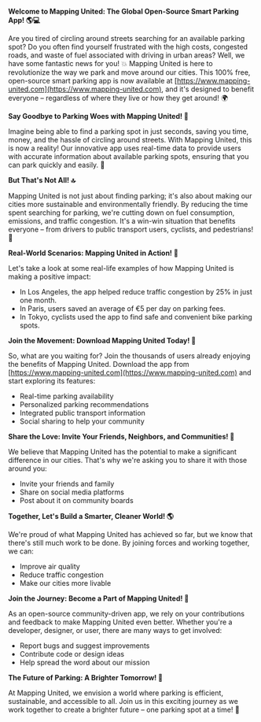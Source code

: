 **Welcome to Mapping United: The Global Open-Source Smart Parking App! 🌎💻**

Are you tired of circling around streets searching for an available parking spot? Do you often find yourself frustrated with the high costs, congested roads, and waste of fuel associated with driving in urban areas? Well, we have some fantastic news for you! 💥 Mapping United is here to revolutionize the way we park and move around our cities. This 100% free, open-source smart parking app is now available at [https://www.mapping-united.com](https://www.mapping-united.com), and it's designed to benefit everyone – regardless of where they live or how they get around! 🌍

**Say Goodbye to Parking Woes with Mapping United! 🚗**

Imagine being able to find a parking spot in just seconds, saving you time, money, and the hassle of circling around streets. With Mapping United, this is now a reality! Our innovative app uses real-time data to provide users with accurate information about available parking spots, ensuring that you can park quickly and easily. 🚀

**But That's Not All! 🔝**

Mapping United is not just about finding parking; it's also about making our cities more sustainable and environmentally friendly. By reducing the time spent searching for parking, we're cutting down on fuel consumption, emissions, and traffic congestion. It's a win-win situation that benefits everyone – from drivers to public transport users, cyclists, and pedestrians! 🌟

**Real-World Scenarios: Mapping United in Action! 🌆**

Let's take a look at some real-life examples of how Mapping United is making a positive impact:

*   In Los Angeles, the app helped reduce traffic congestion by 25% in just one month.
*   In Paris, users saved an average of €5 per day on parking fees.
*   In Tokyo, cyclists used the app to find safe and convenient bike parking spots.

**Join the Movement: Download Mapping United Today! 📲**

So, what are you waiting for? Join the thousands of users already enjoying the benefits of Mapping United. Download the app from [https://www.mapping-united.com](https://www.mapping-united.com) and start exploring its features:

*   Real-time parking availability
*   Personalized parking recommendations
*   Integrated public transport information
*   Social sharing to help your community

**Share the Love: Invite Your Friends, Neighbors, and Communities! 🤝**

We believe that Mapping United has the potential to make a significant difference in our cities. That's why we're asking you to share it with those around you:

*   Invite your friends and family
*   Share on social media platforms
*   Post about it on community boards

**Together, Let's Build a Smarter, Cleaner World! 🌎**

We're proud of what Mapping United has achieved so far, but we know that there's still much work to be done. By joining forces and working together, we can:

*   Improve air quality
*   Reduce traffic congestion
*   Make our cities more livable

**Join the Journey: Become a Part of Mapping United! 💖**

As an open-source community-driven app, we rely on your contributions and feedback to make Mapping United even better. Whether you're a developer, designer, or user, there are many ways to get involved:

*   Report bugs and suggest improvements
*   Contribute code or design ideas
*   Help spread the word about our mission

**The Future of Parking: A Brighter Tomorrow! 🌅**

At Mapping United, we envision a world where parking is efficient, sustainable, and accessible to all. Join us in this exciting journey as we work together to create a brighter future – one parking spot at a time! 💫